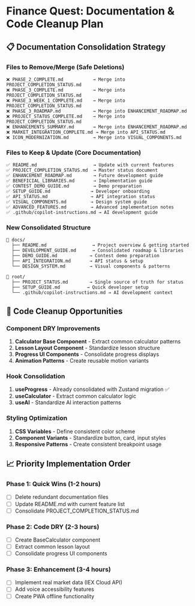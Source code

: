 # Finance Quest: Documentation & Code Cleanup Plan

## 📋 **Documentation Consolidation Strategy**

### **Files to Remove/Merge** (Safe Deletions)
```
❌ PHASE_2_COMPLETE.md           → Merge into PROJECT_COMPLETION_STATUS.md
❌ PHASE_3_COMPLETE.md           → Merge into PROJECT_COMPLETION_STATUS.md  
❌ PHASE_3_WEEK_1_COMPLETE.md    → Merge into PROJECT_COMPLETION_STATUS.md
❌ PHASE_3_ROADMAP.md            → Merge into ENHANCEMENT_ROADMAP.md
❌ PROJECT_STATUS_COMPLETE.md    → Merge into PROJECT_COMPLETION_STATUS.md
❌ ENHANCEMENTS_SUMMARY.md       → Merge into ENHANCEMENT_ROADMAP.md
❌ MARKET_INTEGRATION_COMPLETE.md → Merge into API_STATUS.md
❌ ICON_MODERNIZATION.md         → Merge into VISUAL_COMPONENTS.md
```

### **Files to Keep & Update** (Core Documentation)
```
✅ README.md                     → Update with current features
✅ PROJECT_COMPLETION_STATUS.md  → Master status document  
✅ ENHANCEMENT_ROADMAP.md        → Future development guide
✅ BENEFICIAL_LIBRARIES.md       → Implementation guide
✅ CONTEST_DEMO_GUIDE.md         → Demo preparation
✅ SETUP_GUIDE.md               → Developer onboarding
✅ API_STATUS.md                → API integration status
✅ VISUAL_COMPONENTS.md         → Design system guide
✅ ADVANCED_FEATURES.md         → Advanced implementation notes
✅ .github/copilot-instructions.md → AI development guide
```

### **New Consolidated Structure**
```
📁 docs/
  ├── README.md                 → Project overview & getting started
  ├── DEVELOPMENT_GUIDE.md      → Consolidated roadmap & libraries  
  ├── DEMO_GUIDE.md            → Contest demo preparation
  ├── API_INTEGRATION.md       → API status & setup
  └── DESIGN_SYSTEM.md         → Visual components & patterns

📁 root/
  ├── PROJECT_STATUS.md        → Single source of truth for status
  ├── SETUP_GUIDE.md          → Quick developer setup
  └── .github/copilot-instructions.md → AI development context
```

## 🧹 **Code Cleanup Opportunities**

### **Component DRY Improvements**
1. **Calculator Base Component** - Extract common calculator patterns
2. **Lesson Layout Component** - Standardize lesson structure  
3. **Progress UI Components** - Consolidate progress displays
4. **Animation Patterns** - Create reusable motion variants

### **Hook Consolidation**
1. **useProgress** - Already consolidated with Zustand migration ✅
2. **useCalculator** - Extract common calculator logic
3. **useAI** - Standardize AI interaction patterns

### **Styling Optimization**
1. **CSS Variables** - Define consistent color scheme
2. **Component Variants** - Standardize button, card, input styles
3. **Responsive Patterns** - Create consistent breakpoint usage

## 📈 **Priority Implementation Order**

### **Phase 1: Quick Wins** (1-2 hours)
- [ ] Delete redundant documentation files
- [ ] Update README.md with current feature list
- [ ] Consolidate PROJECT_COMPLETION_STATUS.md

### **Phase 2: Code DRY** (2-3 hours)
- [ ] Create BaseCalculator component
- [ ] Extract common lesson layout
- [ ] Consolidate progress UI components

### **Phase 3: Enhancement** (3-4 hours)  
- [ ] Implement real market data (IEX Cloud API)
- [ ] Add voice accessibility features
- [ ] Create PWA offline functionality
